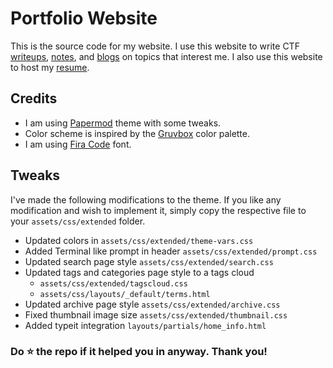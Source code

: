 # Portfolio Website
This is the source code for my website. I use this website to write CTF [writeups](https://iasad.me/write-ups), [notes](https://notes.iasad.me), and [blogs](https://iasad.me/blogs) on topics that interest me. I also use this website to host my [resume](https://iasad.me/resume).
## Credits
* I am using [Papermod](https://github.com/adityatelange/hugo-PaperMod) theme with some tweaks.
* Color scheme is inspired by the [Gruvbox](https://github.com/morhetz/gruvbox) color palette.
* I am using [Fira Code](https://fonts.google.com/specimen/Fira+Code) font.

## Tweaks 
I've made the following modifications to the theme. If you like any modification and wish to implement it, simply copy the respective file to your `assets/css/extended` folder.

* Updated colors in `assets/css/extended/theme-vars.css`
* Added Terminal like prompt in header `assets/css/extended/prompt.css`
* Updated search page style `assets/css/extended/search.css`
* Updated tags and categories page style to a tags cloud
    *  `assets/css/extended/tagscloud.css`
    *  `assets/css/layouts/_default/terms.html`
* Updated archive page style `assets/css/extended/archive.css`
* Fixed thumbnail image size `assets/css/extended/thumbnail.css`
* Added typeit integration `layouts/partials/home_info.html`


### Do ⭐ the repo if it helped you in anyway. Thank you!